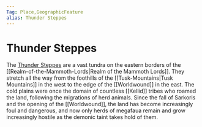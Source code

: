 ```yaml
---
Tag: Place,GeographicFeature
alias: Thunder Steppes
---
```

# Thunder Steppes
The [Thunder Steppes](https://pathfinderwiki.com/wiki/Thunder_Steppes) are a vast tundra on the eastern borders of the [[Realm-of-the-Mammoth-Lords|Realm of the Mammoth Lords]]. They stretch all the way from the foothills of the [[Tusk-Mountains|Tusk Mountains]] in the west to the edge of the [[Worldwound]] in the east. The cold plains were once the domain of countless [[Kellid]] tribes who roamed the land, following the migrations of herd animals. Since the fall of Sarkoris and the opening of the [[Worldwound]], the land has become increasingly foul and dangerous, and now only herds of megafaua remain and grow increasingly hostile as the demonic taint takes hold of them.